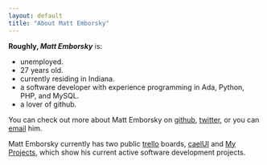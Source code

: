 ```yaml
---
layout: default
title: "About Matt Emborsky"
---
```

**Roughly, _Matt Emborsky_** is:

- unemployed.
- 27 years old.
- currently residing in Indiana.
- a software developer with experience programming in Ada, Python, PHP, and MySQL.
- a lover of github.

You can check out more about Matt Emborsky on [github](https://github.com/memborsky "memborsky on github"), [twitter](https://twitter.com/memborsky "memborsky on twitter"), or you can [email](mailto:memborsky@gmail.com "memborsky on email") him.

Matt Emborsky currently has two public [trello](https://trello.com/ "trello") boards, [caelUI](https://trello.com/board/caelui/4ea25d361b163a00000e161a "caelUI on trello") and [My Projects](https://trello.com/board/my-projects/4ec18fa7d5503e0874638820 "memborsky's projects"), which show his current active software development projects.